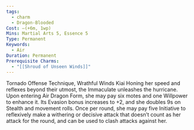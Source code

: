 ```yaml
---
tags:
  - charm
  - Dragon-Blooded
Cost: —(+6m, 1wp)
Mins: Martial Arts 5, Essence 5
Type: Permanent
Keywords:
  - Air
Duration: Permanent
Prerequisite Charms:
  - "[[Shroud of Unseen Winds]]"
---
```

Tornado Offense Technique, Wrathful Winds Kiai Honing her speed and reflexes beyond their utmost, the Immaculate unleashes the hurricane. Upon entering Air Dragon Form, she may pay six motes and one Willpower to enhance it. Its Evasion bonus increases to +2, and she doubles 9s on Stealth and movement rolls. Once per round, she may pay five Initiative to reflexively make a withering or decisive attack that doesn’t count as her attack for the round, and can be used to clash attacks against her.
